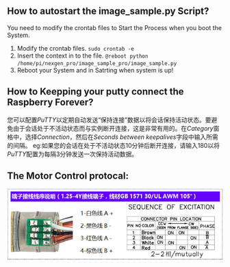 ## How to autostart the image_sample.py Script?
You need to modify the crontab files to Start the Process when you boot the System.
1. Modify the crontab files.
`sudo crontab -e`
2. Insert the context in to the file.
`@reboot python /home/pi/nexgen_pro/image_sample_pro/image_sample.py`
3. Reboot your System and in Satrting when system is up!
## How to Keepping your putty connect the Raspberry Forever?
您可以配置*PuTTY*以定期自动发送“保持连接”数据以将会话保持活动状态。要避免由于会话处于不活动状态而与实例断开连接，这是非常有用的。在*Category*窗格中，选择*Connection*，然后在*Seconds between keepalives*字段中输入所需的间隔。
eg:如果您的会话在处于不活动状态10分钟后断开连接，请输入180以将*PuTTY*配置为每隔3分钟发送一次保持活动数据。
## The Motor Control protocal:
![Motor](https://github.com/mm1994uestc/AWS-ENV-Monitor/blob/master/image_sample_pro/motor_param/Y-%E7%94%B5%E6%9C%BA%E6%8E%A7%E5%88%B6%E6%97%B6%E5%BA%8F.jpg)
